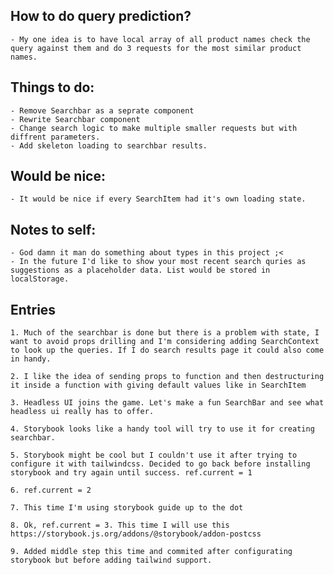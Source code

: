 ## How to do query prediction?

    - My one idea is to have local array of all product names check the query against them and do 3 requests for the most similar product names.

## Things to do:

    - Remove Searchbar as a seprate component
    - Rewrite Searchbar component
    - Change search logic to make multiple smaller requests but with diffrent parameters.
    - Add skeleton loading to searchbar results.

## Would be nice:

    - It would be nice if every SearchItem had it's own loading state.

## Notes to self:

    - God damn it man do something about types in this project ;<
    - In the future I'd like to show your most recent search quries as suggestions as a placeholder data. List would be stored in localStorage.

## Entries

    1. Much of the searchbar is done but there is a problem with state, I want to avoid props drilling and I'm considering adding SearchContext to look up the queries. If I do search results page it could also come in handy.

    2. I like the idea of sending props to function and then destructuring it inside a function with giving default values like in SearchItem

    3. Headless UI joins the game. Let's make a fun SearchBar and see what headless ui really has to offer.

    4. Storybook looks like a handy tool will try to use it for creating searchbar.

    5. Storybook might be cool but I couldn't use it after trying to configure it with tailwindcss. Decided to go back before installing storybook and try again until success. ref.current = 1

    6. ref.current = 2

    7. This time I'm using storybook guide up to the dot

    8. Ok, ref.current = 3. This time I will use this https://storybook.js.org/addons/@storybook/addon-postcss

    9. Added middle step this time and commited after configurating storybook but before adding tailwind support.
